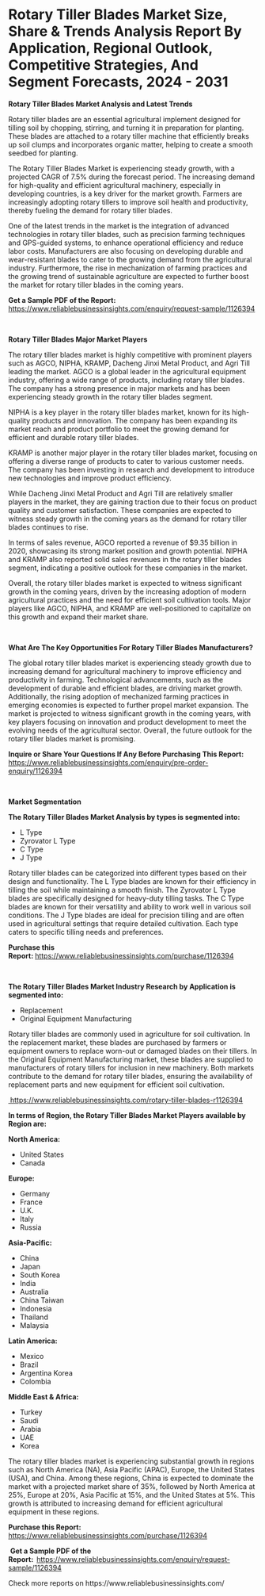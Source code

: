 <p><h1>Rotary Tiller Blades Market Size, Share & Trends Analysis Report By Application, Regional Outlook, Competitive Strategies, And Segment Forecasts, 2024 - 2031</h1></p><p><strong>Rotary Tiller Blades Market Analysis and Latest Trends</strong></p>
<p><p>Rotary tiller blades are an essential agricultural implement designed for tilling soil by chopping, stirring, and turning it in preparation for planting. These blades are attached to a rotary tiller machine that efficiently breaks up soil clumps and incorporates organic matter, helping to create a smooth seedbed for planting.</p><p>The Rotary Tiller Blades Market is experiencing steady growth, with a projected CAGR of 7.5% during the forecast period. The increasing demand for high-quality and efficient agricultural machinery, especially in developing countries, is a key driver for the market growth. Farmers are increasingly adopting rotary tillers to improve soil health and productivity, thereby fueling the demand for rotary tiller blades.</p><p>One of the latest trends in the market is the integration of advanced technologies in rotary tiller blades, such as precision farming techniques and GPS-guided systems, to enhance operational efficiency and reduce labor costs. Manufacturers are also focusing on developing durable and wear-resistant blades to cater to the growing demand from the agricultural industry. Furthermore, the rise in mechanization of farming practices and the growing trend of sustainable agriculture are expected to further boost the market for rotary tiller blades in the coming years.</p></p>
<p><strong>Get a Sample PDF of the Report:&nbsp;</strong> <a href="https://www.reliablebusinessinsights.com/enquiry/request-sample/1126394">https://www.reliablebusinessinsights.com/enquiry/request-sample/1126394</a></p>
<p>&nbsp;</p>
<p><strong>Rotary Tiller Blades Major Market Players</strong></p>
<p><p>The rotary tiller blades market is highly competitive with prominent players such as AGCO, NIPHA, KRAMP, Dacheng Jinxi Metal Product, and Agri Till leading the market. AGCO is a global leader in the agricultural equipment industry, offering a wide range of products, including rotary tiller blades. The company has a strong presence in major markets and has been experiencing steady growth in the rotary tiller blades segment.</p><p>NIPHA is a key player in the rotary tiller blades market, known for its high-quality products and innovation. The company has been expanding its market reach and product portfolio to meet the growing demand for efficient and durable rotary tiller blades.</p><p>KRAMP is another major player in the rotary tiller blades market, focusing on offering a diverse range of products to cater to various customer needs. The company has been investing in research and development to introduce new technologies and improve product efficiency.</p><p>While Dacheng Jinxi Metal Product and Agri Till are relatively smaller players in the market, they are gaining traction due to their focus on product quality and customer satisfaction. These companies are expected to witness steady growth in the coming years as the demand for rotary tiller blades continues to rise.</p><p>In terms of sales revenue, AGCO reported a revenue of $9.35 billion in 2020, showcasing its strong market position and growth potential. NIPHA and KRAMP also reported solid sales revenues in the rotary tiller blades segment, indicating a positive outlook for these companies in the market.</p><p>Overall, the rotary tiller blades market is expected to witness significant growth in the coming years, driven by the increasing adoption of modern agricultural practices and the need for efficient soil cultivation tools. Major players like AGCO, NIPHA, and KRAMP are well-positioned to capitalize on this growth and expand their market share.</p></p>
<p>&nbsp;</p>
<p><strong>What Are The Key Opportunities For Rotary Tiller Blades Manufacturers?</strong></p>
<p><p>The global rotary tiller blades market is experiencing steady growth due to increasing demand for agricultural machinery to improve efficiency and productivity in farming. Technological advancements, such as the development of durable and efficient blades, are driving market growth. Additionally, the rising adoption of mechanized farming practices in emerging economies is expected to further propel market expansion. The market is projected to witness significant growth in the coming years, with key players focusing on innovation and product development to meet the evolving needs of the agricultural sector. Overall, the future outlook for the rotary tiller blades market is promising.</p></p>
<p><strong>Inquire or Share Your Questions If Any Before Purchasing This Report:</strong> <a href="https://www.reliablebusinessinsights.com/enquiry/pre-order-enquiry/1126394">https://www.reliablebusinessinsights.com/enquiry/pre-order-enquiry/1126394</a></p>
<p>&nbsp;</p>
<p><strong>Market Segmentation</strong></p>
<p><strong>The Rotary Tiller Blades Market Analysis by types is segmented into:</strong></p>
<p><ul><li>L Type</li><li>Zyrovator L Type</li><li>C Type</li><li>J Type</li></ul></p>
<p><p>Rotary tiller blades can be categorized into different types based on their design and functionality. The L Type blades are known for their efficiency in tilling the soil while maintaining a smooth finish. The Zyrovator L Type blades are specifically designed for heavy-duty tilling tasks. The C Type blades are known for their versatility and ability to work well in various soil conditions. The J Type blades are ideal for precision tilling and are often used in agricultural settings that require detailed cultivation. Each type caters to specific tilling needs and preferences.</p></p>
<p><strong>Purchase this Report:&nbsp;</strong><a href="https://www.reliablebusinessinsights.com/purchase/1126394">https://www.reliablebusinessinsights.com/purchase/1126394</a></p>
<p>&nbsp;</p>
<p><strong>The Rotary Tiller Blades Market Industry Research by Application is segmented into:</strong></p>
<p><ul><li>Replacement</li><li>Original Equipment Manufacturing</li></ul></p>
<p><p>Rotary tiller blades are commonly used in agriculture for soil cultivation. In the replacement market, these blades are purchased by farmers or equipment owners to replace worn-out or damaged blades on their tillers. In the Original Equipment Manufacturing market, these blades are supplied to manufacturers of rotary tillers for inclusion in new machinery. Both markets contribute to the demand for rotary tiller blades, ensuring the availability of replacement parts and new equipment for efficient soil cultivation.</p></p>
<p><a href="https://www.reliablebusinessinsights.com/rotary-tiller-blades-r1126394">&nbsp;https://www.reliablebusinessinsights.com/rotary-tiller-blades-r1126394</a></p>
<p><strong>In terms of Region, the Rotary Tiller Blades Market Players available by Region are:</strong></p>
<p>
    <p> <strong> North America: </strong>
        <ul>
            <li>United States</li>
            <li>Canada</li>
        </ul>
        </p> 
    <p> <strong> Europe: </strong>
        <ul>
            <li>Germany</li>
            <li>France</li>
            <li>U.K.</li>
            <li>Italy</li>
            <li>Russia</li>
        </ul>
        </p> 
    <p> <strong> Asia-Pacific: </strong>
        <ul>
            <li>China</li>
            <li>Japan</li>
            <li>South Korea</li>
            <li>India</li>
            <li>Australia</li>
            <li>China Taiwan</li>
            <li>Indonesia</li>
            <li>Thailand</li>
            <li>Malaysia</li>
        </ul>
        </p> 
    <p> <strong> Latin America: </strong>
        <ul>
            <li>Mexico</li>
            <li>Brazil</li>
            <li>Argentina Korea</li>
            <li>Colombia</li>
        </ul>
        </p> 
    <p> <strong> Middle East & Africa: </strong>
        <ul>
            <li>Turkey</li>
            <li>Saudi</li>
            <li>Arabia</li>
            <li>UAE</li>
            <li>Korea</li>
        </ul>
    </p>
    </p>
<p><p>The rotary tiller blades market is experiencing substantial growth in regions such as North America (NA), Asia Pacific (APAC), Europe, the United States (USA), and China. Among these regions, China is expected to dominate the market with a projected market share of 35%, followed by North America at 25%, Europe at 20%, Asia Pacific at 15%, and the United States at 5%. This growth is attributed to increasing demand for efficient agricultural equipment in these regions.</p></p>
<p><strong>Purchase this Report: </strong><a href="https://www.reliablebusinessinsights.com/purchase/1126394">https://www.reliablebusinessinsights.com/purchase/1126394</a></p>
<p>&nbsp;<strong>Get a Sample PDF of the Report:&nbsp;&nbsp;</strong><a href="https://www.reliablebusinessinsights.com/enquiry/request-sample/1126394">https://www.reliablebusinessinsights.com/enquiry/request-sample/1126394</a></p>
<p><strong></strong></p>
<p>Check more reports on https://www.reliablebusinessinsights.com/</p>